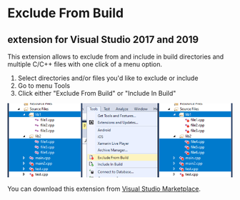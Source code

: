 # Exclude From Build
## extension for Visual Studio 2017 and 2019

This extension allows to exclude from and include in build directories and multiple C/C++ files with one click of a menu option.

1. Select directories and/or files you'd like to exclude or include
2. Go to menu Tools
3. Click either "Exclude From Build" or "Include In Build"

![Exclude From Build](images/preview.png)

You can download this extension from [Visual Studio Marketplace](https://marketplace.visualstudio.com/items?itemName=AdamWulkiewicz.ExcludeFromBuild).